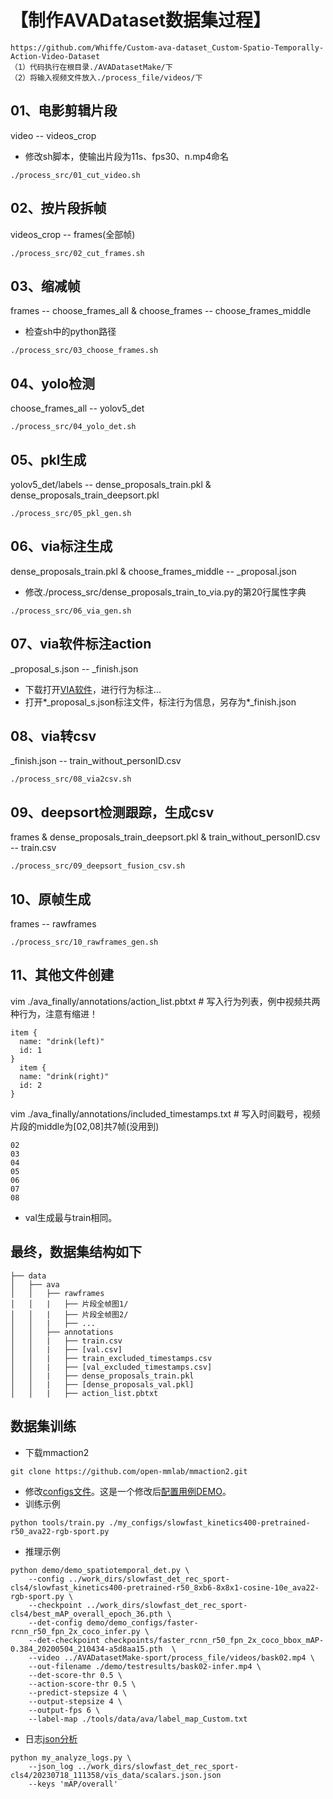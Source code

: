 # 【制作AVADataset数据集过程】
```
https://github.com/Whiffe/Custom-ava-dataset_Custom-Spatio-Temporally-Action-Video-Dataset 
（1）代码执行在根目录./AVADatasetMake/下
（2）将输入视频文件放入./process_file/videos/下
```

## 01、电影剪辑片段
video -- videos_crop
- 修改sh脚本，使输出片段为11s、fps30、n.mp4命名
```shell
./process_src/01_cut_video.sh
```

## 02、按片段拆帧					
videos_crop -- frames(全部帧)
```shell
./process_src/02_cut_frames.sh 
```

## 03、缩减帧
frames -- choose_frames_all & choose_frames -- choose_frames_middle
- 检查sh中的python路径
```shell
./process_src/03_choose_frames.sh	
```

## 04、yolo检测
choose_frames_all -- yolov5_det
```shell
./process_src/04_yolo_det.sh
```

## 05、pkl生成
yolov5_det/labels -- dense_proposals_train.pkl & dense_proposals_train_deepsort.pkl
```shell
./process_src/05_pkl_gen.sh
```

## 06、via标注生成
dense_proposals_train.pkl & choose_frames_middle -- _proposal.json
- 修改./process_src/dense_proposals_train_to_via.py的第20行属性字典
```shell
./process_src/06_via_gen.sh	
```
	
## 07、via软件标注action
_proposal_s.json -- _finish.json
- 下载打开[VIA软件](https://www.robots.ox.ac.uk/~vgg/software/via/downloads/via3/via-3.0.11.zip )，进行行为标注...
- 打开*_proposal_s.json标注文件，标注行为信息，另存为*_finish.json

## 08、via转csv
_finish.json -- train_without_personID.csv
```shell
./process_src/08_via2csv.sh
```

## 09、deepsort检测跟踪，生成csv
frames & dense_proposals_train_deepsort.pkl & train_without_personID.csv -- train.csv
```shell
./process_src/09_deepsort_fusion_csv.sh
```

## 10、原帧生成
frames -- rawframes
```shell
./process_src/10_rawframes_gen.sh
```

## 11、其他文件创建

vim ./ava_finally/annotations/action_list.pbtxt # 写入行为列表，例中视频共两种行为，注意有缩进！
```text
item {
  name: "drink(left)"
  id: 1
}
  item {
  name: "drink(right)"
  id: 2
}
```

vim ./ava_finally/annotations/included_timestamps.txt  # 写入时间戳号，视频片段的middle为[02,08]共7帧(没用到)
```text
02
03
04
05
06
07
08
```
- val生成最与train相同。
## 最终，数据集结构如下
	├── data
	│   ├── ava
	│   │   ├── rawframes
	│   │   |   ├── 片段全帧图1/
	│   │   |   ├── 片段全帧图2/
	│   │   |   ├── ...
	│   │   ├── annotations
	│   │   |   ├── train.csv
	│   │   |   ├── [val.csv]
	│   │   |   ├── train_excluded_timestamps.csv
	│   │   |   ├── [val_excluded_timestamps.csv]	
	│   │   |   ├── dense_proposals_train.pkl
	│   │   |   ├── [dense_proposals_val.pkl]
	│   │   |   ├── action_list.pbtxt

 ## 数据集训练
 - 下载mmaction2
 ```shell
 git clone https://github.com/open-mmlab/mmaction2.git
```
- 修改[configs文件](https://github.com/open-mmlab/mmaction2/blob/main/configs/detection/slowfast/slowfast_kinetics400-pretrained-r50_8xb6-8x8x1-cosine-10e_ava22-rgb.py)。这是一个修改后[配置用例DEMO](https://github.com/lyooyl/AVADatasetMake/blob/main/process_src/slowfast_kinetics400-pretrained-r50_8xb6-8x8x1-cosine-10e_ava22-rgb-drink-0725.py)。
- 训练示例
```shell
python tools/train.py ./my_configs/slowfast_kinetics400-pretrained-r50_ava22-rgb-sport.py
```
- 推理示例
```shell
python demo/demo_spatiotemporal_det.py \
	--config ../work_dirs/slowfast_det_rec_sport-cls4/slowfast_kinetics400-pretrained-r50_8xb6-8x8x1-cosine-10e_ava22-rgb-sport.py \
	--checkpoint ../work_dirs/slowfast_det_rec_sport-cls4/best_mAP_overall_epoch_36.pth \
	--det-config demo/demo_configs/faster-rcnn_r50_fpn_2x_coco_infer.py \
	--det-checkpoint checkpoints/faster_rcnn_r50_fpn_2x_coco_bbox_mAP-0.384_20200504_210434-a5d8aa15.pth  \
	--video ../AVADatasetMake-sport/process_file/videos/bask02.mp4 \
	--out-filename ./demo/testresults/bask02-infer.mp4 \
	--det-score-thr 0.5 \
	--action-score-thr 0.5 \
	--predict-stepsize 4 \
	--output-stepsize 4 \
	--output-fps 6 \
	--label-map ./tools/data/ava/label_map_Custom.txt 
```
- 日志[json分析](https://github.com/lyooyl/AVADatasetMake/blob/main/process_src/my_analyze_logs.py)
```shell
python my_analyze_logs.py \
	--json_log ../work_dirs/slowfast_det_rec_sport-cls4/20230718_111358/vis_data/scalars.json.json
	--keys 'mAP/overall'
```
